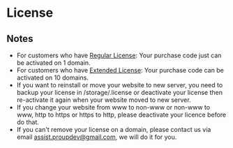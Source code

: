 # License

## Notes
- For customers who have [Regular License](https://codecanyon.net/licenses/terms/regular): Your purchase code just can be activated on 1 domain.
- For customers who have [Extended License](https://codecanyon.net/licenses/terms/extended): Your purchase code can be activated on 10 domains.
- If you want to reinstall or move your website to new server, you need to backup your license in /storage/.license or deactivate 
your license then re-activate it again when your website moved to new server. 
- If you change your website from www to non-www or non-www to www, http to https or https to http, please deactivate your licence before do that.
- If you can't remove your license on a domain, please contact us via email [assist.proupdev@gmail.com](mailto:assist.proupdev@gmail.com), we will do it for you.
